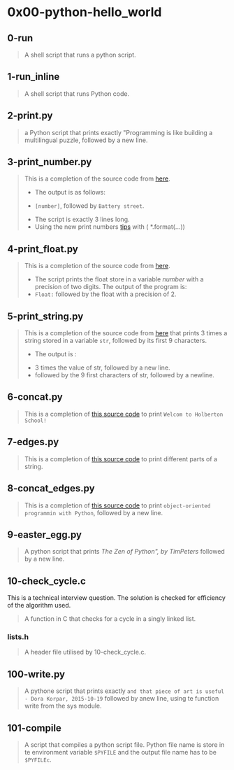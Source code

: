 # 0x00-python-hello_world

## 0-run
> A shell script that runs a python script.

## 1-run_inline
> A shell script that runs Python code.

## 2-print.py
> a Python script that prints exactly "Programming is like building a multilingual
puzzle, followed by a new line.

## 3-print_number.py
> This is a completion of the source code from [here](https://github.com/holbertonschool/0x00.py/blob/master/3-print_number.py).
> - The output is as follows:
> * ``` [number] ```, followed by ``` Battery street ```.
> - The script is exactly 3 lines long.
> - Using the new print numbers [tips](https://alx-intranet.hbtn.io/rltoken/bKDyX1T7EsKyOMXp_2YzAg) with ( *.format(...))
## 4-print_float.py
> This is a completion of the source code from [here](https://github.com/holbertonschool/0x00.py/blob/master/4-print_float.py).
> - The script prints the float store in a variable *number* with a precision of two digits.
> The output of the program is:
> - ``` Float: ``` followed by the float with a precision of 2.

## 5-print_string.py
> This is a completion of the source code from [here](https://github.com/holbertonschool/0x00.py/blob/master/5-print_string.py) that prints 3 times a string stored in a variable ``` str ```, followed by its first 9 characters.
> - The output is :
> * 3 times the value of str, followed by a new line.
> * followed by the 9 first characters of str, followed by a newline.

## 6-concat.py
> This is a completion of [this source code](https://github.com/holbertonschool/0x00.py/blob/master/6-concat.py) to print ``` Welcom to Holberton School! ```

## 7-edges.py
> This is a completion of [this source code](https://github.com/holbertonschool/0x00.py/blob/master/7-edges.py) to print different parts of a string.

## 8-concat_edges.py
> This is a completion of [this source code]() to print ``` object-oriented programmin with Python ```, followed by a new line.

## 9-easter_egg.py
> A python script that prints *The Zen of Python", by TimPeters* followed by a new line.

## 10-check_cycle.c
This is a technical interview question. 
The solution is checked for efficiency of the algorithm used.
> A function in C that checks for a cycle in a singly linked list.

### lists.h
 > A header file utilised by 10-check_cycle.c.

## 100-write.py
> A pythone script that prints exactly ``` and that piece of art is useful - Dora Korpar, 2015-10-19 ``` followed by anew line, using te function write from the sys module.

## 101-compile 
> A script that compiles a python script file.
> Python file name is store in te environment variable ``` $PYFILE ``` and the output file name has to be ``` $PYFILEc ```.

